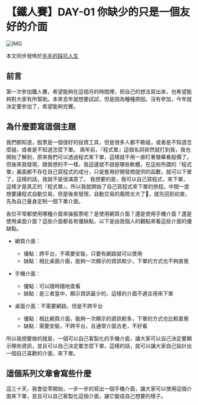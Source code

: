 # 【鐵人賽】DAY-01 你缺少的只是一個友好的介面

![IMG](https://tocandraw.com/wp-content/uploads/2023/09/【鐵人賽】DAY-01-你缺少的只是少一個友好的下單介面-01.png)

本文同步發佈於[毛毛的踩坑人生](https://tocandraw.com/2023-ironman/750/)

## 前言

第一次參加鐵人賽，希望能夠在這個月的時間裡，把自己的想法寫出來，也希望能夠對大家有所幫助。本來去年就想要試試，但是因為種種原因，沒有參加，今年就決定要參加了，希望能夠完賽。

## 為什麼要寫這個主題

我們都知道，股票是一個很好的投資工具，但是很多人都不敢碰，或者是不知道怎麼碰，或者是不知道怎麼下單。
兩年前，『程式單』這個名詞突然就打到我，我也開始了解到，原來我們可以透過程式來下單，這樣就不用一直盯著螢幕看股價了。但後來我發現，跟我想的不一樣，我這邊就不說是哪些軟體，在這些所謂的『程式單』裏面都不存在自己寫程式的成分，只是套用好開發商提供的函數，就可以下單了，這樣的話，我就不是很滿意了。
我想要的是，我可以自己寫程式，來下單，這樣才是真正的『程式單』，所以我就開始了自己寫程式來下單的旅程。中間一度想要讓程式自動交易，但是後來發現，自動交易的風險太大了🤣，就先回到初衷，先為自己量身定制一個下單介面。

各位平常都使用哪種介面來操股票呢？是使用網頁介面？還是使用手機介面？還是使用桌面介面？這些介面都各有優缺點，以下是由我個人的觀點來看這些介面的優缺點。

- 網頁介面：
  - 優點：跨平台，不需要安裝，只要有網路就可以使用
  - 缺點：相比桌面介面，能夠一次顯示的資訊較少，下單的方式也不夠直覺

- 手機介面：
  - 優點：可以隨時隨地查看
  - 缺點：是三者當中，顯示資訊最少的，這樣的介面不適合用來下單

- 桌面介面：不需要網路，但是不跨平台
  - 優點：相比網頁介面，能夠一次顯示的資訊較多，下單的方式也比較直覺
  - 缺點：需要安裝，不跨平台，且通常介面古老，不好看

所以我想要做的就是，一個可以自己客製化的手機介面，讓大家可以自己決定要顯示哪些資訊，並且可以自己決定要怎麼下單，這樣的話，就可以讓大家自己設計出一個自己喜歡的介面，來下單。

## 這個系列文章會寫些什麼

這三十天，我會從零開始，一步一步的寫出一個手機介面，讓大家可以使用這個介面來下單，並且可以自己客製化這個介面，讓它變成自己想要的樣子。
